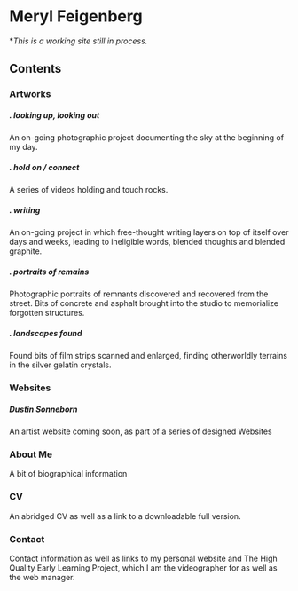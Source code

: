 # Meryl Feigenberg

*_This is a working site still in process._

## Contents
### Artworks
##### **. looking up, looking out**
An on-going photographic project documenting the sky at the beginning of my day.

##### **. hold on / connect**
A series of videos holding and touch rocks.

##### **. writing**
An on-going project in which free-thought writing layers on top of itself over days and weeks, leading to ineligible words, blended thoughts and blended graphite.

##### **. portraits of remains**
Photographic portraits of remnants discovered and recovered from the street. Bits of concrete and asphalt brought into the studio to memorialize forgotten structures.

##### **. landscapes found**
Found bits of film strips scanned and enlarged, finding otherworldly terrains in the silver gelatin crystals.


### Websites
##### **Dustin Sonneborn**
An artist website coming soon, as part of a series of designed Websites


### About Me
A bit of biographical information


### CV
An abridged CV as well as a link to a downloadable full version.


### Contact
Contact information as well as links to my personal website and The High Quality Early Learning Project, which I am the videographer for as well as the web manager.
